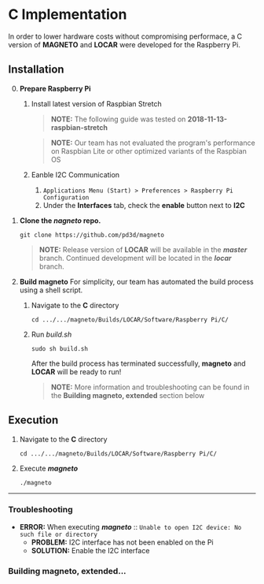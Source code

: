 # C Implementation

In order to lower hardware costs without compromising performace, a C version of **MAGNETO** and **LOCAR** were developed for the Raspberry Pi.

## Installation

0.  **Prepare Raspberry Pi**
    1.  Install latest version of Raspbian Stretch
        > **NOTE:** The following guide was tested on **2018-11-13-raspbian-stretch**
        
        > **NOTE:** Our team has not evaluated the program's performance on Raspbian Lite or other optimized variants of the Raspbian OS
        
    2.  Eanble I2C Communication
        1.  ```Applications Menu (Start) > Preferences > Raspberry Pi Configuration```
        2.  Under the **Interfaces** tab, check the **enable** button next to **I2C**
    
1.  **Clone the _nagneto_ repo.**
    ```
    git clone https://github.com/pd3d/magneto
    ```

    > **NOTE:** Release version of **LOCAR** will be available in the _**master**_ branch. Continued development will be located in the         _**locar**_ branch.

2.  **Build magneto**
    For simplicity, our team has automated the build process using a shell script.
    
    1.  Navigate to the **C** directory
        ```
        cd .../.../magneto/Builds/LOCAR/Software/Raspberry Pi/C/
        ```
    2.  Run _build.sh_
        ```
        sudo sh build.sh
        ```
        After the build process has terminated successfully, **magneto** and **LOCAR** will be ready to run!
        
        > **NOTE:** More information and troubleshooting can be found in the **Building magneto, extended** section below

## Execution
1.  Navigate to the **C** directory
    ```
    cd .../.../magneto/Builds/LOCAR/Software/Raspberry Pi/C/
    ```
2.  Execute _**magneto**_
    ```
    ./magneto
    ```

---
### Troubleshooting

*   **ERROR:** When executing _**magneto**_ :: `Unable to open I2C device: No such file or directory`
    *   **PROBLEM:** I2C interface has not been enabled on the Pi
    *   **SOLUTION:** Enable the I2C interface
    
### Building magneto, extended...

